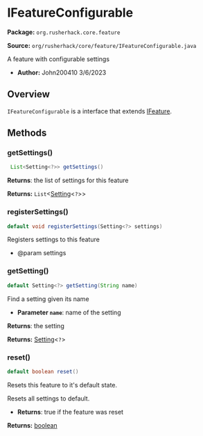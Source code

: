 # IFeatureConfigurable

**Package:** `org.rusherhack.core.feature`

**Source:** `org/rusherhack/core/feature/IFeatureConfigurable.java`

A feature with configurable settings
* **Author:** John200410 3/6/2023



## Overview

`IFeatureConfigurable` is a interface that extends [IFeature](/core/feature/IFeature.md).

## Methods

### getSettings()

```java
 List<Setting<?>> getSettings()
```

**Returns**: the list of settings for this feature



**Returns:** `List`<[Setting](/core/setting/Setting.md)<`?`>>

### registerSettings()

```java
default void registerSettings(Setting<?> settings)
```

Registers settings to this feature
* @param settings

### getSetting()

```java
default Setting<?> getSetting(String name)
```

Find a setting given its name
* **Parameter `name`**: name of the setting


**Returns**: the setting



**Returns:** [Setting](/core/setting/Setting.md)<`?`>

### reset()

```java
default boolean reset()
```

Resets this feature to it's default state.



Resets all settings to default.
* **Returns**: true if the feature was reset



**Returns:** [boolean](https://docs.oracle.com/en/java/javase/21/docs/api/java.base/java/lang/Boolean.html)

